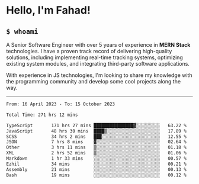 <h1>Hello, I'm Fahad!</h1>

<h2><code>$ whoami</code></h2>

A Senior Software Engineer with over 5 years of experience in **MERN Stack** technologies. I have a proven track record of delivering high-quality solutions, including implementing real-time tracking systems, optimizing existing system modules, and integrating third-party software applications.

With experience in JS technologies, I'm looking to share my knowledge with the programming community and develop some cool projects along the way.

---

<!--START_SECTION:waka-->

```txt
From: 16 April 2023 - To: 15 October 2023

Total Time: 271 hrs 12 mins

TypeScript       171 hrs 27 mins ███████████████▓░░░░░░░░░   63.22 %
JavaScript       48 hrs 30 mins  ████▒░░░░░░░░░░░░░░░░░░░░   17.89 %
SCSS             34 hrs 2 mins   ███░░░░░░░░░░░░░░░░░░░░░░   12.55 %
JSON             7 hrs 8 mins    ▓░░░░░░░░░░░░░░░░░░░░░░░░   02.64 %
Other            3 hrs 11 mins   ▒░░░░░░░░░░░░░░░░░░░░░░░░   01.18 %
XML              2 hrs 52 mins   ▒░░░░░░░░░░░░░░░░░░░░░░░░   01.06 %
Markdown         1 hr 33 mins    ░░░░░░░░░░░░░░░░░░░░░░░░░   00.57 %
Ezhil            34 mins         ░░░░░░░░░░░░░░░░░░░░░░░░░   00.21 %
Assembly         21 mins         ░░░░░░░░░░░░░░░░░░░░░░░░░   00.13 %
Bash             19 mins         ░░░░░░░░░░░░░░░░░░░░░░░░░   00.12 %
```

<!--END_SECTION:waka-->

<!--
**heyFahad/heyFahad** is a ✨ _special_ ✨ repository because its `README.md` (this file) appears on your GitHub profile.

Here are some ideas to get you started:

- 🔭 I’m currently working on ...
- 🌱 I’m currently learning ...
- 👯 I’m looking to collaborate on ...
- 🤔 I’m looking for help with ...
- 💬 Ask me about ...
- 📫 How to reach me: ...
- 😄 Pronouns: ...
- ⚡ Fun fact: ...
-->

